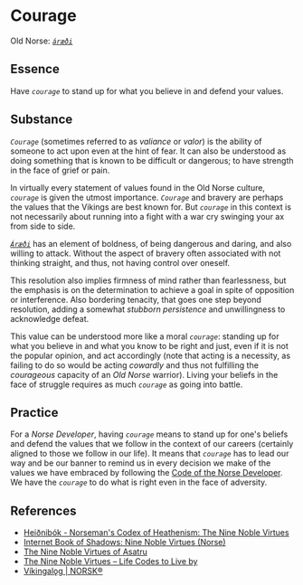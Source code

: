 # Courage

Old Norse: _[`áræði`][ref-old-norse]_

## Essence

Have _`courage`_ to stand up for what you believe in and defend your values.

## Substance

_`Courage`_ (sometimes referred to as _valiance_ or _valor_) is the ability of someone to act upon even at the hint of fear. It can also be understood as doing something that is known to be difficult or dangerous; to have strength in the face of grief or pain.

In virtually every statement of values found in the Old Norse culture, _`courage`_ is given the utmost importance. _`Courage`_ and bravery are perhaps the values that the Vikings are best known for.  But _`courage`_ in this context is not necessarily about running into a fight with a war cry swinging your ax from side to side.

_[`Áræði`][ref-old-norse]_ has an element of boldness, of being dangerous and daring, and also willing to attack. Without the aspect of bravery often associated with not thinking straight, and thus, not having control over oneself.

This resolution also implies firmness of mind rather than fearlessness, but the emphasis is on the determination to achieve a goal in spite of opposition or interference. Also bordering tenacity, that goes one step beyond resolution, adding a somewhat _stubborn persistence_ and unwillingness to acknowledge defeat.

This value can be understood more like a moral _`courage`_: standing up for what you believe in and what you know to be right and just, even if it is not the popular opinion, and act accordingly (note that acting is a necessity, as failing to do so would be acting _cowardly_ and thus not fulfilling the _courageous_ capacity of an _Old Norse_ warrior). Living your beliefs in the face of struggle requires as much _`courage`_ as going into battle.

## Practice

For a _Norse Developer_, having _`courage`_ means to stand up for one's beliefs and defend the values that we follow in the context of our careers (certainly aligned to those we follow in our life). It means that _`courage`_ has to lead our way and be our banner to remind us in every decision we make of the values we have embraced by following the [Code of the Norse Developer][chapter-intro]. We have the _`courage`_ to do what is right even in the face of adversity.

## References

- [Heiðnibók - Norseman's Codex of Heathenism: The Nine Noble Virtues][ref-heidnibok]
- [Internet Book of Shadows: Nine Noble Virtues (Norse)][ref-sacred-texts]
- [The Nine Noble Virtues of Asatru][ref-learnreligions]
- [The Nine Noble Virtues – Life Codes to Live by][ref-spangenhelm]
- [Víkingalǫg | NORSK®][ref-norskk]

[chapter-intro]: ../../README.md
[ref-heidnibok]: http://heidnibok.blogspot.com/2013/04/the-nine-noble-virtues.html
[ref-learnreligions]: https://www.learnreligions.com/noble-virtues-of-asatru-2561539
[ref-norskk]: https://norskk.com/code
[ref-old-norse]: https://www.yorku.ca/inpar/language/English-Old_Norse.pdf
[ref-sacred-texts]: https://www.sacred-texts.com/bos/bos653.htm
[ref-spangenhelm]: https://spangenhelm.com/nine-noble-virtues/
